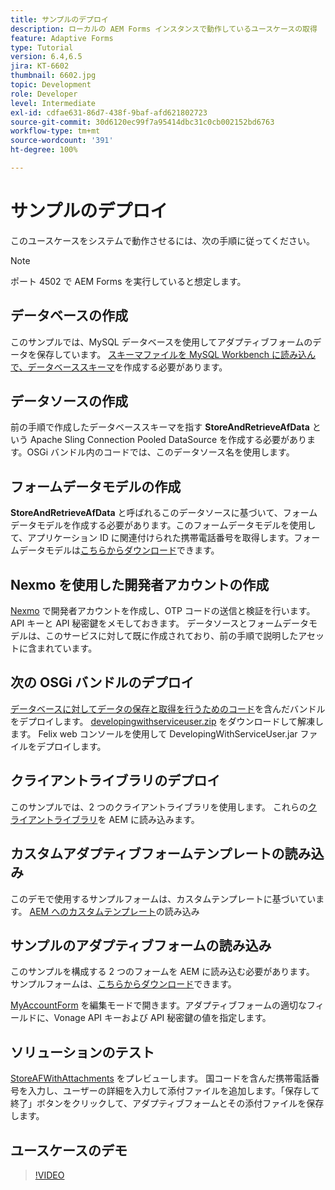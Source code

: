 ```yaml
---
title: サンプルのデプロイ
description: ローカルの AEM Forms インスタンスで動作しているユースケースの取得
feature: Adaptive Forms
type: Tutorial
version: 6.4,6.5
jira: KT-6602
thumbnail: 6602.jpg
topic: Development
role: Developer
level: Intermediate
exl-id: cdfae631-86d7-438f-9baf-afd621802723
source-git-commit: 30d6120ec99f7a95414dbc31c0cb002152bd6763
workflow-type: tm+mt
source-wordcount: '391'
ht-degree: 100%

---
```


# サンプルのデプロイ

このユースケースをシステムで動作させるには、次の手順に従ってください。

>[!NOTE]
>ポート 4502 で AEM Forms を実行していると想定します。


## データベースの作成

このサンプルでは、MySQL データベースを使用してアダプティブフォームのデータを保存しています。 [スキーマファイルを MySQL Workbench に読み込んで、データベーススキーマ](assets/data-base-schema.sql)を作成する必要があります。

## データソースの作成

前の手順で作成したデータベーススキーマを指す **StoreAndRetrieveAfData** という Apache Sling Connection Pooled DataSource を作成する必要があります。OSGi バンドル内のコードでは、このデータソース名を使用します。

## フォームデータモデルの作成

**StoreAndRetrieveAfData** と呼ばれるこのデータソースに基づいて、フォームデータモデルを作成する必要があります。このフォームデータモデルを使用して、アプリケーション ID に関連付けられた携帯電話番号を取得します。フォームデータモデルは[こちらからダウンロード](assets/2-Factor-Authentication-DataSource-and-FDM.zip)できます。

## Nexmo を使用した開発者アカウントの作成

[Nexmo](https://dashboard.nexmo.com/) で開発者アカウントを作成し、OTP コードの送信と検証を行います。 API キーと API 秘密鍵をメモしておきます。 データソースとフォームデータモデルは、このサービスに対して既に作成されており、前の手順で説明したアセットに含まれています。

## 次の OSGi バンドルのデプロイ

[データベースに対してデータの保存と取得を行うためのコード](assets/SaveAndResume.core-1.0.0-SNAPSHOT.jar)を含んだバンドルをデプロイします。
[developingwithserviceuser.zip](https://experienceleague.adobe.com/docs/experience-manager-learn/assets/developingwithserviceuser.zip) をダウンロードして解凍します。
Felix web コンソールを使用して DevelopingWithServiceUser.jar ファイルをデプロイします。

## クライアントライブラリのデプロイ

このサンプルでは、2 つのクライアントライブラリを使用します。 これらの[クライアントライブラリ](assets/store-af-with-attachments-client-lib.zip)を AEM に読み込みます。

## カスタムアダプティブフォームテンプレートの読み込み

このデモで使用するサンプルフォームは、カスタムテンプレートに基づいています。 [AEM へのカスタムテンプレート](assets/custom-template-with-page-component.zip)の読み込み

## サンプルのアダプティブフォームの読み込み

このサンプルを構成する 2 つのフォームを AEM に読み込む必要があります。 サンプルフォームは、[こちらからダウンロード](assets/sample-forms.zip)できます。

[MyAccountForm](http://localhost:4502/editor.html/content/forms/af/myaccountform.html) を編集モードで開きます。アダプティブフォームの適切なフィールドに、Vonage API キーおよび API 秘密鍵の値を指定します。

## ソリューションのテスト

[StoreAFWithAttachments](http://localhost:4502/content/dam/formsanddocuments/storeafwithattachments/jcr:content?wcmmode=disabled) をプレビューします。
国コードを含んだ携帯電話番号を入力し、ユーザーの詳細を入力して添付ファイルを追加します。「保存して終了」ボタンをクリックして、アダプティブフォームとその添付ファイルを保存します。


## ユースケースのデモ

>[!VIDEO](https://video.tv.adobe.com/v/327122?quality=12&learn=on)
